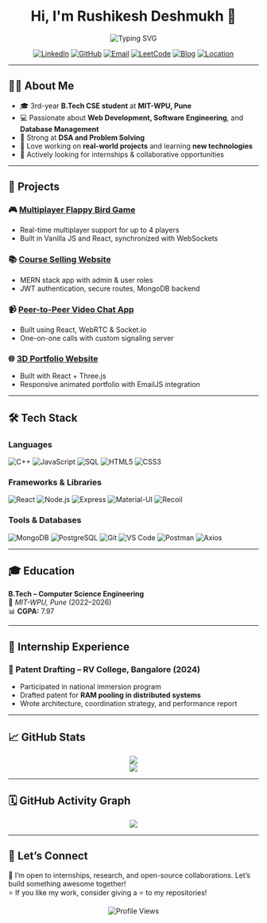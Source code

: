 <h1 align="center">Hi, I'm Rushikesh Deshmukh 👋</h1>

<div align="center">
  <img src="https://readme-typing-svg.herokuapp.com?font=Fira+Code&pause=1000&color=36BCF7&center=true&vCenter=true&width=435&lines=Computer+Science+Student;Full+Stack+Web+Developer;Open+Source+Enthusiast" alt="Typing SVG" />
</div>

<div align="center">

[![LinkedIn](https://img.shields.io/badge/LinkedIn-0A66C2?style=for-the-badge&logo=linkedin&logoColor=white)](https://linkedin.com/in/rushikesh-deshmukh-ad47/)
[![GitHub](https://img.shields.io/badge/GitHub-DRushi248-181717?style=for-the-badge&logo=github)](https://github.com/DRushi248)
[![Email](https://img.shields.io/badge/Gmail-rushikesh@gmail.com-red?style=for-the-badge&logo=gmail&logoColor=white)](mailto:rushikeshdeshmukh248@gmail.com)
[![LeetCode](https://img.shields.io/badge/LeetCode-FFA116?style=for-the-badge&logo=leetcode&logoColor=white)](https://leetcode.com/u/Rushi248/)
[![Blog](https://img.shields.io/badge/Blog-Read%20Articles-orange?style=for-the-badge&logo=hashnode)](https://medium.com/@rushikeshdeshmukh248)
[![Location](https://img.shields.io/badge/Location-Pune,_India-orange?style=for-the-badge&logo=google-maps)](https://maps.google.com/?q=Pune)
<!-- [![HackerRank](https://img.shields.io/badge/HackerRank-2EC866?style=for-the-badge&logo=hackerrank&logoColor=white)](https://www.hackerrank.com/profile/MitWpu_CSE_C_18) -->

</div>

---

## 👨‍💻 About Me

- 🎓 3rd-year **B.Tech CSE student** at **MIT-WPU, Pune**  
- 💻 Passionate about **Web Development, Software Engineering**, and **Database Management**  
- 🧠 Strong at **DSA and Problem Solving**  
- 🚀 Love working on **real-world projects** and learning **new technologies**  
- 🤝 Actively looking for internships & collaborative opportunities  

---

## 💼 Projects

### 🎮 [Multiplayer Flappy Bird Game](https://github.com/DRushi248/flappy-bird-project)
- Real-time multiplayer support for up to 4 players  
- Built in Vanilla JS and React, synchronized with WebSockets  

### 📚 [Course Selling Website](https://github.com/DRushi248)
- MERN stack app with admin & user roles  
- JWT authentication, secure routes, MongoDB backend  

### 📹 [Peer-to-Peer Video Chat App](https://github.com/DRushi248)
- Built using React, WebRTC & Socket.io  
- One-on-one calls with custom signaling server  

### 🌐 [3D Portfolio Website](https://github.com/DRushi248)
- Built with React + Three.js  
- Responsive animated portfolio with EmailJS integration  

---

## 🛠️ Tech Stack

### Languages  
![C++](https://img.shields.io/badge/C++-00599C?style=for-the-badge&logo=cplusplus&logoColor=white)
![JavaScript](https://img.shields.io/badge/JavaScript-F7DF1E?style=for-the-badge&logo=javascript&logoColor=black)
![SQL](https://img.shields.io/badge/SQL-4479A1?style=for-the-badge&logo=postgresql&logoColor=white)
![HTML5](https://img.shields.io/badge/HTML5-E34F26?style=for-the-badge&logo=html5&logoColor=white)
![CSS3](https://img.shields.io/badge/CSS3-1572B6?style=for-the-badge&logo=css3&logoColor=white)

### Frameworks & Libraries  
![React](https://img.shields.io/badge/React-20232A?style=for-the-badge&logo=react&logoColor=61DAFB)
![Node.js](https://img.shields.io/badge/Node.js-339933?style=for-the-badge&logo=nodedotjs&logoColor=white)
![Express](https://img.shields.io/badge/Express.js-000000?style=for-the-badge&logo=express&logoColor=white)
![Material-UI](https://img.shields.io/badge/MUI-007FFF?style=for-the-badge&logo=mui&logoColor=white)
![Recoil](https://img.shields.io/badge/Recoil-3578E5?style=for-the-badge&logo=recoil&logoColor=white)

### Tools & Databases  
![MongoDB](https://img.shields.io/badge/MongoDB-47A248?style=for-the-badge&logo=mongodb&logoColor=white)
![PostgreSQL](https://img.shields.io/badge/PostgreSQL-336791?style=for-the-badge&logo=postgresql&logoColor=white)
![Git](https://img.shields.io/badge/Git-F05032?style=for-the-badge&logo=git&logoColor=white)
![VS Code](https://img.shields.io/badge/VSCode-007ACC?style=for-the-badge&logo=visualstudiocode&logoColor=white)
![Postman](https://img.shields.io/badge/Postman-FF6C37?style=for-the-badge&logo=postman&logoColor=white)
![Axios](https://img.shields.io/badge/Axios-5A29E4?style=for-the-badge&logo=axios&logoColor=white)

---

## 🎓 Education

**B.Tech – Computer Science Engineering**  
📍 *MIT-WPU, Pune* (2022–2026)  
📊 **CGPA:** 7.97  

---

## 💼 Internship Experience

### 🧠 Patent Drafting – RV College, Bangalore (2024)
- Participated in national immersion program  
- Drafted patent for **RAM pooling in distributed systems**  
- Wrote architecture, coordination strategy, and performance report  

---

<!-- ## 🏆 GitHub Trophies

<div align="center">
  <img src="https://github-profile-trophy.vercel.app/?username=DRushi248&theme=tokyonight&no-frame=true&margin-w=10" />
</div> -->

## 📈 GitHub Stats

<div align="center">
  <img src="https://github-readme-stats.vercel.app/api?username=DRushi248&show_icons=true&theme=tokyonight&hide_border=true" />
  <!-- <img src="https://github-readme-streak-stats.herokuapp.com?user=DRushi248&theme=tokyonight&hide_border=true" /> -->
</div>

<div align="center">
  <img src="https://github-readme-stats.vercel.app/api/top-langs/?username=DRushi248&layout=compact&theme=tokyonight&hide_border=true" />
</div>

---

## 🗓️ GitHub Activity Graph

<div align="center">
  <img src="https://github-readme-activity-graph.vercel.app/graph?username=DRushi248&theme=tokyo-night&area=true&hide_border=true" />
</div>

---

## 🤝 Let’s Connect

💬 I’m open to internships, research, and open-source collaborations. Let’s build something awesome together!  
⭐ If you like my work, consider giving a ⭐ to my repositories!

<div align="center">
  <img src="https://komarev.com/ghpvc/?username=DRushi248&color=blueviolet&style=flat-square&label=Profile+Views" alt="Profile Views" />
</div>
